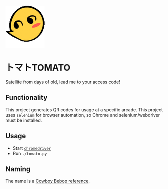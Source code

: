 ![robot](img/eddie.gif)

# トマトTOMATO
Satellite from days of old, lead me to your access code!

## Functionality
This project generates QR codes for usage at a specific arcade. This project uses `selenium` for browser automation, so Chrome and selenium/webdriver must be installed.

## Usage
- Start [`chromedriver`](https://sites.google.com/a/chromium.org/chromedriver/)
- Run `./tomato.py`

## Naming
The name is a [Cowboy Bebop reference](http://cowboybebop.wikia.com/wiki/Edward).